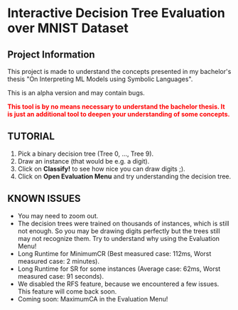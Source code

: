# Interactive Decision Tree Evaluation over MNIST Dataset

## Project Information
This project is made to understand the concepts presented in my bachelor's thesis "On Interpreting ML Models using Symbolic Languages".

This is an alpha version and may contain bugs.

**<span style="color:red;">This tool is by no means necessary to understand the bachelor thesis. It is just an additional tool to deepen your understanding of some concepts.</span>**

## TUTORIAL
1. Pick a binary decision tree (Tree 0, ..., Tree 9).
2. Draw an instance (that would be e.g. a digit).
3. Click on **Classify!** to see how nice you can draw digits ;).
4. Click on **Open Evaluation Menu** and try understanding the decision tree.

## KNOWN ISSUES
- You may need to zoom out.
- The decision trees were trained on thousands of instances, which is still not enough. So you may be drawing digits perfectly but the trees still may not recognize them. Try to understand why using the Evaluation Menu!
- Long Runtime for MinimumCR (Best measured case: 112ms, Worst measured case: 2 minutes).
- Long Runtime for SR for some instances (Average case: 62ms, Worst measured case: 91 seconds).
- We disabled the RFS feature, because we encountered a few issues. This feature will come back soon.
- Coming soon: MaximumCA in the Evaluation Menu!
